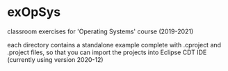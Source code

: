# exOpSys
classroom exercises for 'Operating Systems' course (2019-2021)


each directory contains a standalone example complete with .cproject and .project files, so that you can import the projects into Eclipse CDT IDE (currently using version 2020-12)

